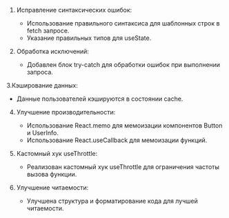1. Исправление синтаксических ошибок:
   - Использование правильного синтаксиса для шаблонных строк в fetch запросе.
   - Указание правильных типов для useState.

2. Обработка исключений:
   - Добавлен блок try-catch для обработки ошибок при выполнении запроса.

3.Кэширование данных:
   - Данные пользователей кэшируются в состоянии cache.

4. Улучшение производительности:
   - Использование React.memo для мемоизации компонентов Button и UserInfo.
   - Использование React.useCallback для мемоизации функций.

5. Кастомный хук useThrottle:
   - Реализован кастомный хук useThrottle для ограничения частоты вызова функции.

6. Улучшение читаемости:
   - Улучшена структура и форматирование кода для лучшей читаемости.
